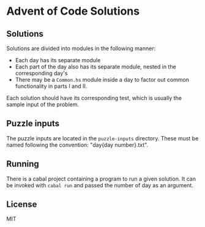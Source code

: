 # Advent of Code Solutions

## Solutions

Solutions are divided into modules in the following manner:

- Each day has its separate module
- Each part of the day also has its separate module, nested in the corresponding day's
- There may be a `Common.hs` module inside a day to factor out common functionality in
  parts I and II.

Each solution should have its corresponding test, which is usually the sample input of the
problem.

## Puzzle inputs

The puzzle inputs are located in the `puzzle-inputs` directory. These must be named following the
convention: "day{day number}.txt".

## Running

There is a cabal project containing a program to run a given solution. It can be invoked with
`cabal run` and passed the number of day as an argument.

## License

MIT
